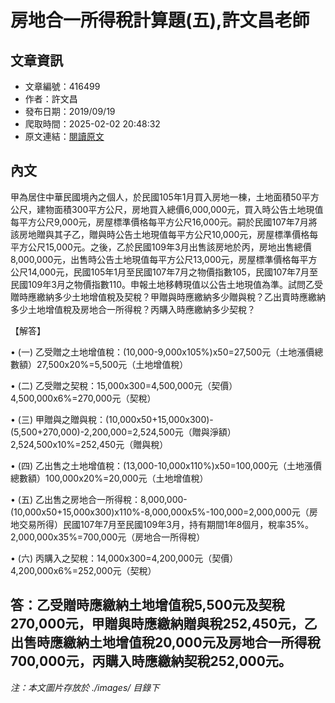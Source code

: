 # 房地合一所得稅計算題(五),許文昌老師

## 文章資訊
- 文章編號：416499
- 作者：許文昌
- 發布日期：2019/09/19
- 爬取時間：2025-02-02 20:48:32
- 原文連結：[閱讀原文](https://real-estate.get.com.tw/Columns/detail.aspx?no=416499)

## 內文
甲為居住中華民國境內之個人，於民國105年1月買入房地一棟，土地面積50平方公尺，建物面積300平方公尺，房地買入總價6,000,000元，買入時公告土地現值每平方公尺9,000元，房屋標準價格每平方公尺16,000元。嗣於民國107年7月將該房地贈與其子乙，贈與時公告土地現值每平方公尺10,000元，房屋標準價格每平方公尺15,000元。之後，乙於民國109年3月出售該房地於丙，房地出售總價8,000,000元，出售時公告土地現值每平方公尺13,000元，房屋標準價格每平方公尺14,000元，民國105年1月至民國107年7月之物價指數105，民國107年7月至民國109年3月之物價指數110。申報土地移轉現值以公告土地現值為準。試問乙受贈時應繳納多少土地增值稅及契稅？甲贈與時應繳納多少贈與稅？乙出賣時應繳納多少土地增值稅及房地合一所得稅？丙購入時應繳納多少契稅？

【解答】

• (一) 乙受贈之土地增值稅：(10,000-9,000x105%)x50=27,500元（土地漲價總數額）27,500x20%=5,500元（土地增值稅）

• (二) 乙受贈之契稅：15,000x300=4,500,000元（契價）4,500,000x6%=270,000元（契稅）

• (三) 甲贈與之贈與稅：(10,000x50+15,000x300)-(5,500+270,000)-2,200,000=2,524,500元（贈與淨額）2,524,500x10%=252,450元（贈與稅）

• (四) 乙出售之土地增值稅：(13,000-10,000x110%)x50=100,000元（土地漲價總數額）100,000x20%=20,000元（土地增值稅）

• (五) 乙出售之房地合一所得稅：8,000,000-(10,000x50+15,000x300)x110%-8,000,000x5%-100,000=2,000,000元（房地交易所得）民國107年7月至民國109年3月，持有期間1年8個月，稅率35%。2,000,000x35%=700,000元（房地合一所得稅）

• (六) 丙購入之契稅：14,000x300=4,200,000元（契價）4,200,000x6%=252,000元（契稅）

答：乙受贈時應繳納土地增值稅5,500元及契稅270,000元，甲贈與時應繳納贈與稅252,450元，乙出售時應繳納土地增值稅20,000元及房地合一所得稅700,000元，丙購入時應繳納契稅252,000元。
---
*注：本文圖片存放於 ./images/ 目錄下*
